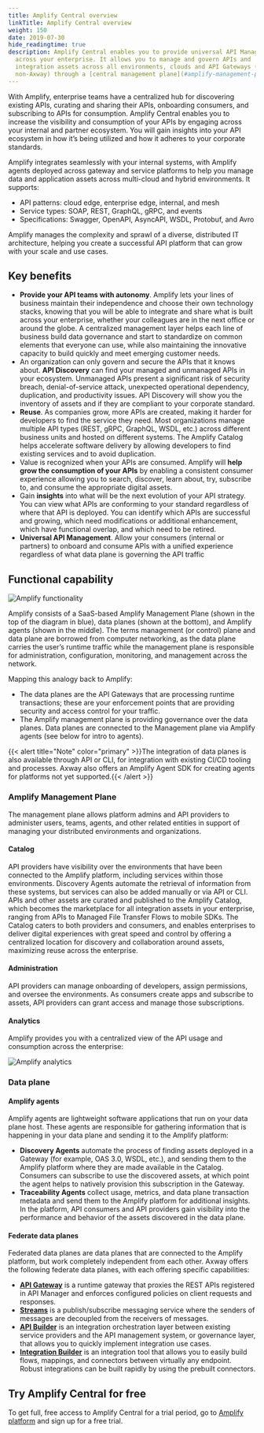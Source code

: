 ```yaml
---
title: Amplify Central overview
linkTitle: Amplify Central overview
weight: 150
date: 2019-07-30
hide_readingtime: true
description: Amplify Central enables you to provide universal API Management
  across your enterprise. It allows you to manage and govern APIs and
  integration assets across all environments, clouds and API Gateways (Axway and
  non-Axway) through a [central management plane](#amplify-management-plane).
---
```

With Amplify, enterprise teams have a centralized hub for discovering existing APIs, curating and sharing their APIs, onboarding consumers, and subscribing to APIs for consumption. Amplify Central enables you to increase the visibility and consumption of your APIs by engaging across your internal and partner ecosystem. You will gain insights into your API ecosystem in how it’s being utilized and how it adheres to your corporate standards.

Amplify integrates seamlessly with your internal systems, with Amplify agents deployed across gateway and service platforms to help you manage data and application assets across multi-cloud and hybrid environments. It supports:

* API patterns: cloud edge, enterprise edge, internal, and mesh
* Service types: SOAP, REST, GraphQL, gRPC, and events
* Specifications: Swagger, OpenAPI, AsyncAPI, WSDL, Protobuf, and Avro

Amplify manages the complexity and sprawl of a diverse, distributed IT architecture, helping you create a successful API platform that can grow with your scale and use cases.

## Key benefits

* **Provide your API teams with autonomy**. Amplify lets your lines of business maintain their independence and choose their own technology stacks, knowing that you will be able to integrate and share what is built across your enterprise, whether your colleagues are in the next office or around the globe. A centralized management layer helps each line of business build data governance and start to standardize on common elements that everyone can use, while also maintaining the innovative capacity to build quickly and meet emerging customer needs.
* An organization can only govern and secure the APIs that it knows about. **API Discovery** can find your managed and unmanaged APIs in your ecosystem. Unmanaged APIs present a significant risk of security breach, denial-of-service attack, unexpected operational dependency, duplication, and productivity issues. API Discovery will show you the inventory of assets and if they are compliant to your corporate standard.
* **Reuse**. As companies grow, more APIs are created, making it harder for developers to find the service they need. Most organizations manage multiple API types (REST, gRPC, GraphQL, WSDL, etc.) across different business units and hosted on different systems. The Amplify Catalog helps accelerate software delivery by allowing developers to find existing services and to avoid duplication.
* Value is recognized when your APIs are consumed. Amplify will **help grow the consumption of your APIs** by enabling a consistent consumer experience allowing you to search, discover, learn about, try, subscribe to, and consume the appropriate digital assets.
* Gain **insights** into what will be the next evolution of your API strategy. You can view what APIs are conforming to your standard regardless of where that API is deployed. You can identify which APIs are successful and growing, which need modifications or additional enhancement, which have functional overlap, and which need to be retired.
* **Universal API Management**. Allow your consumers (internal or partners) to onboard and consume APIs with a unified experience regardless of what data plane is governing the API traffic

## Functional capability

![Amplify functionality](/Images/Overview/amplify-platform-overview.jpg)

Amplify consists of a SaaS-based Amplify Management Plane (shown in the top of the diagram in blue), data planes (shown at the bottom), and Amplify agents (shown in the middle). The terms management (or control) plane and data plane are borrowed from computer networking, as the data plane carries the user’s runtime traffic while the management plane is responsible for administration, configuration, monitoring, and management across the network.

Mapping this analogy back to Amplify:

* The data planes are the API Gateways that are processing runtime transactions; these are your enforcement points that are providing security and access control for your traffic.
* The Amplify management plane is providing governance over the data planes. Data planes are connected to the Management plane via Amplify agents (see below for intro to agents).

{{< alert title="Note" color="primary" >}}The integration of data planes is also available through API or CLI, for integration with existing CI/CD tooling and processes. Axway also offers an Amplify Agent SDK for creating agents for platforms not yet supported.{{< /alert >}}

### Amplify Management Plane

The management plane allows platform admins and API providers to administer users, teams, agents, and other related entities in support of managing your distributed environments and organizations.

#### Catalog

API providers have visibility over the environments that have been connected to the Amplify platform, including services within those environments. Discovery Agents automate the retrieval of information from these systems, but services can also be added manually or via API or CLI. APIs and other assets are curated and published to the Amplify Catalog, which becomes the marketplace for all integration assets in your enterprise, ranging from APIs to Managed File Transfer Flows to mobile SDKs. The Catalog caters to both providers and consumers, and enables enterprises to deliver digital experiences with great speed and control by offering a centralized location for discovery and collaboration around assets, maximizing reuse across the enterprise.

#### Administration

API providers can manage onboarding of developers, assign permissions, and oversee the environments. As consumers create apps and subscribe to assets, API providers can grant access and manage those subscriptions.

#### Analytics

Amplify provides you with a centralized view of the API usage and consumption across the enterprise:

![Amplify analytics](/Images/central/analytics.png)

### Data plane

#### Amplify agents

Amplify agents are lightweight software applications that run on your data plane host. These agents are responsible for gathering information that is happening in your data plane and sending it to the Amplify platform:

* **Discovery Agents** automate the process of finding assets deployed in a Gateway (for example, OAS 3.0, WSDL, etc.), and sending them to the Amplify platform where they are made available in the Catalog. Consumers can subscribe to use the discovered assets, at which point the agent helps to natively provision this subscription in the Gateway.
* **Traceability Agents** collect usage, metrics, and data plane transaction metadata and send them to the Amplify platform for additional insights. In the platform, API consumers and API providers gain visibility into the performance and behavior of the assets discovered in the data plane.

#### Federate data planes

Federated data planes are data planes that are connected to the Amplify platform, but work completely independent from each other. Axway offers the following federate data planes, with each offering specific capabilities:

* **[API Gateway](https://docs.axway.com/category/apim)** is a runtime gateway that proxies the REST APIs registered in API Manager and enforces configured policies on client requests and responses.
* **[Streams](https://docs.axway.com/bundle/streams-open-docs/page/docs/index.html)** is a publish/subscribe messaging service where the senders of messages are decoupled from the receivers of messages.
* **[API Builder](https://docs.axway.com/bundle/api-builder/page/docs/index.html)** is an integration orchestration layer between existing service providers and the API management system, or governance layer, that allows you to quickly implement integration use cases.
* **[Integration Builder](https://docs.axway.com/bundle/AMPLIFY_Integration_Builder_allOS_en/page/amplify_integration_builder.html)** is an integration tool that allows you to easily build flows, mappings, and connectors between virtually any endpoint. Robust integrations can be built rapidly by using the prebuilt connectors.

## Try Amplify Central for free

To get full, free access to Amplify Central for a trial period, go to [Amplify platform](https://platform.axway.com/) and sign up for a free trial.
